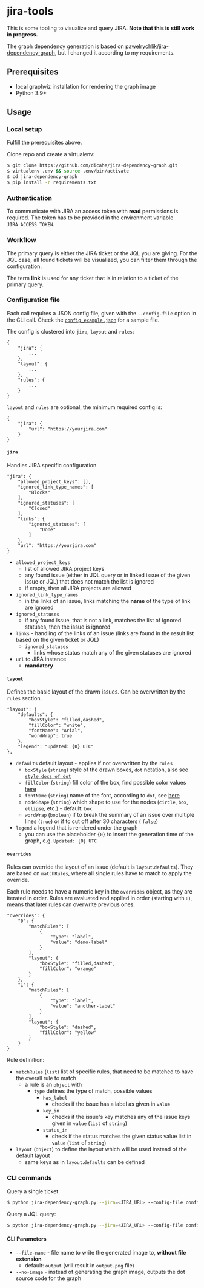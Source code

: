 # jira-tools

This is some tooling to visualize and query JIRA. **Note that this is still work in progress.**

The graph dependency generation is based on [pawelrychlik/jira-dependency-graph](https://github.com/pawelrychlik/jira-dependency-graph), but I changed it according to my requirements.

## Prerequisites

* local graphviz installation for rendering the graph image
* Python 3.9+

## Usage

### Local setup

Fulfill the prerequisites above.

Clone repo and create a virtualenv:

```bash
$ git clone https://github.com/dicahe/jira-dependency-graph.git
$ virtualenv .env && source .env/bin/activate
$ cd jira-dependency-graph
$ pip install -r requirements.txt
```

### Authentication

To communicate with JIRA an access token with **read** permissions is required. The token has to be provided in the environment variable `JIRA_ACCESS_TOKEN`.

### Workflow

The primary query is either the JIRA ticket or the JQL you are giving. For the JQL case, all found tickets will be visualized, you can filter them through the configuration.

The term **link** is used for any ticket that is in relation to a ticket of the primary query.

### Configuration file

Each call requires a JSON config file, given with the `--config-file` option in the CLI call. Check the [`config_example.json`](./config_example.json) for a sample file.

The config is clustered into `jira`, `layout` and `rules`:

```
{
    "jira": {
        ...
    },
    "layout": {
        ...
    },
    "rules": {
        ...
    }
}
```

`layout` and `rules` are optional, the minimum required config is:

```
{
    "jira": {
        "url": "https://yourjira.com"
    }
}
```

#### `jira`
Handles JIRA specific configuration.

```
"jira": {
    "allowed_project_keys": [],
    "ignored_link_type_names": [
        "Blocks"
    ],
    "ignored_statuses": [
        "Closed"
    ],
    "links": {
        "ignored_statuses": [
            "Done"
        ]
    },
    "url": "https://yourjira.com"
}
```

* `allowed_project_keys`
  * list of allowed JIRA project keys
  * any found issue (either in JQL query or in linked issue of the given issue or JQL) that does not match the list is ignored
  * if empty, then all JIRA projects are allowed
* `ignored_link_type_names`
  * in the links of an issue, links matching the **name** of the type of link are ignored
* `ignored_statuses`
  * if any found issue, that is not a link, matches the list of ignored statuses, then the issue is ignored
* `links` - handling of the links of an issue (links are found in the result list based on the given ticket or JQL)
  * `ignored_statuses`
    * links whose status match any of the given statuses are ignored
* `url` to JIRA instance
  * **mandatory**

#### `layout`

Defines the basic layout of the drawn issues. Can be overwritten by the `rules` section.

```
"layout": {
    "defaults": {
        "boxStyle": "filled,dashed",
        "fillColor": "white",
        "fontName": "Arial",
        "wordWrap": true
    },
    "legend": "Updated: {0} UTC"
},
```

* `defaults` default layout - applies if not overwritten by the `rules`
  * `boxStyle` (`string`) style of the drawn boxes, `dot` notation, also see [`style docs of dot`](https://graphviz.org/docs/attrs/style/)
  * `fillColor` (`string`) fill color of the box, find possible color values [here](https://graphviz.org/doc/info/colors.html)
  * `fontName` (`string`) name of the font, according to `dot`, see [here](https://graphviz.org/docs/attrs/fontname/)
  * `nodeShape` (`string`) which shape to use for the nodes (`circle`, `box`, `ellipse`, etc.) - default: `box`
  * `wordWrap` (`boolean`) if to break the summary of an issue over multiple lines (`true`) or if to cut off after 30 characters ( `false`)
* `legend` a legend that is rendered under the graph
  * you can use the placeholder `{0}` to insert the generation time of the graph, e.g. `Updated: {0} UTC`

#### `overrides`

Rules can override the layout of an issue (default is `layout`.`defaults`). They are based on `matchRules`, where all single rules have to match to apply the override.

Each rule needs to have a numeric key in the `overrides` object, as they are iterated in order. Rules are evaluated and applied in order (starting with `0`), means that later rules can overwrite previous ones.

```
"overrides": {
    "0": {
        "matchRules": [
            {
                "type": "label",
                "value": "demo-label"
            }
        ],
        "layout": {
            "boxStyle": "filled,dashed",
            "fillColor": "orange"
        }
    },
    "1": {
        "matchRules": [
            {
                "type": "label",
                "value": "another-label"
            }
        ],
        "layout": {
            "boxStyle": "dashed",
            "fillColor": "yellow"
        }
    }
}
```

Rule definition:

* `matchRules` (`list`) list of specific rules, that need to be matched to have the overall rule to match
  * a rule is an `object` with
    * `type` defines the type of match, possible values
      * `has_label`
        * checks if the issue has a label as given in `value`
      * `key_in`
        * checks if the issue's key matches any of the issue keys given in `value` (`list` of `string`)
      * `status_in`
        * check if the status matches the given status value list in `value` (`list` of `string`)
* `layout` (`object`) to define the layout which will be used instead of the default layout
  * same keys as in `layout`.`defaults` can be defined

### CLI commands

Query a single ticket:

```bash
$ python jira-dependency-graph.py --jira=<JIRA_URL> --config-file config_example.json --file output.png issue-key 
```

Query a JQL query:

```bash
$ python jira-dependency-graph.py --jira=<JIRA_URL> --config-file config_example.json --jql 'project = DEMO-123 and labels = test-label' --file output.png
```

#### CLI Parameters

* `--file-name` - file name to write the generated image to, **without file extension**
  * default: `output` (will result in `output.png` file)
* `--no-image` - instead of generating the graph image, outputs the dot source code for the graph
